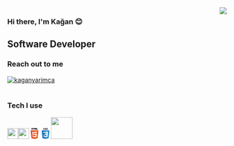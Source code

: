 
<img src="https://media.giphy.com/media/11sBLVxNs7v6WA/giphy.gif" align="right" midth="300" height="220">

### Hi there, I'm Kağan :blush:
## Software Developer

<!-- <font color="cyan">Somethings ultimately happen. </font>   -->
### Reach out to me

<a href="https://www.linkedin.com/in/kagan-yarimca/" target="blank"><img align="center" src="https://raw.githubusercontent.com/rahuldkjain/github-profile-readme-generator/master/src/images/icons/Social/linked-in-alt.svg" alt="kaganyarimca" height="25" width="25" /></a>
<br/>
<br/>
### Tech I use
<img src="https://cdn.icon-icons.com/icons2/2415/PNG/512/java_original_wordmark_logo_icon_146459.png" height="25" width="25"><img src="https://upload.wikimedia.org/wikipedia/commons/c/c3/Python-logo-notext.svg" height="25" width="25"><img src="https://raw.githubusercontent.com/github/explore/80688e429a7d4ef2fca1e82350fe8e3517d3494d/topics/html/html.png" height="25" width="25"><img src="https://raw.githubusercontent.com/github/explore/80688e429a7d4ef2fca1e82350fe8e3517d3494d/topics/css/css.png" height="25" width="25"><img src="https://www.sqlservertutorial.net/wp-content/uploads/sql-server-tutorial.svg" height="50" width="50">


